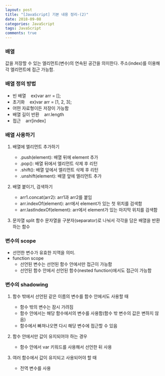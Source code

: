 ```yaml
---
layout: post
title: "[JavaScript] 기본 내용 정리-(2)"
date: 2018-09-08
categories: JavaScript
tags: JavaScript 
comments: true
---
```


### 배열
값을 저장할 수 있는 엘리먼트(변수)의 연속된 공간을 의미한다. 주소(index)를 이용해 각 엘리먼트에 접근 가능함.

### 배열 정의 방법
- 빈 배열 &nbsp;&nbsp; ex)var arr = [];
- 초기화 &nbsp;&nbsp; ex)var arr = [1, 2, 3];
- 어떤 자료형이든 저장이 가능함
- 배열 길이 반환 &nbsp;&nbsp; arr.length
- 접근 &nbsp;&nbsp; arr[index]

### 배열 사용하기
1. 배열에 엘리먼트 추가하기
    - .push(element): 배열 뒤에 element 추가
    - .pop(): 배열 뒤에서 엘리먼트 삭제 후 리턴
    - .shift(): 배열 앞에서 엘리먼트 삭제 후 리턴
    - .unshift(element): 배열 앞에 엘리먼트 추가

2. 배열 붙이기, 검색하기
    - arr1.concat(arr2): arr1과 arr2를 붙임
    - arr.indexOf(element): arr에서 element가 있는 첫 위치를 검색함
    - arr.lastIndexOf(element): arr에서 element가 있는 마지막 위치를 검색함

3. 문자열 split 함수
문자열을 구분자(separator)로 나눠서 각각을 담은 배열을 반환하는 함수

### 변수의 scope
- 선언한 변수가 유효한 지역을 의미.
- function scope
	- 선언된 변수는 선언된 함수 안에서만 접근이 가능함
	- 선언된 함수 안에서 선언된 함수(nested function)에서도 접근이 가능함	

### 변수의 shadowing
1. 함수 밖에서 선언된 같은 이름의 변수를 함수 안에서도 사용할 때
    - 함수 밖의 변수는 잠시 가려짐
    - 함수 안에서는 해당 함수에서의 변수를 사용함(함수 밖 변수의 값은 변하지 않음)
    - 함수에서 빠져나오면 다시 해당 변수에 접근할 수 있음

2. 함수 안에서만 값이 유지되어야 하는 경우
	- 함수 안에서 var 키워드를 사용해서 선언한 뒤 사용

3. 여러 함수에서 값이 유지되고 사용되어야 할 때
	- 전역 변수를 사용
